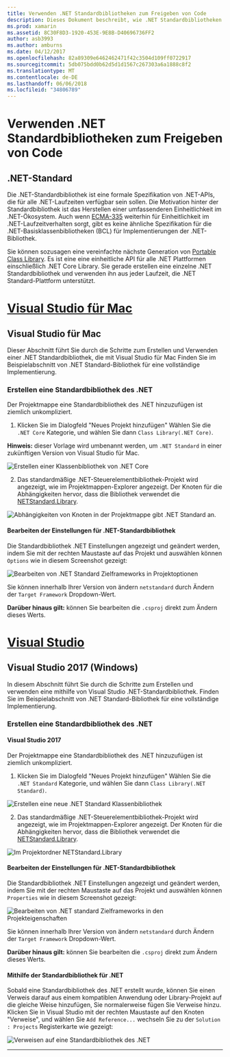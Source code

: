 ```yaml
---
title: Verwenden .NET Standardbibliotheken zum Freigeben von Code
description: Dieses Dokument beschreibt, wie .NET Standardbibliotheken Code freigeben. Es wird erläutert, eine .NET Standardbibliothek erstellen, bearbeiten die Einstellungen und ihn in einer Anwendung verwenden.
ms.prod: xamarin
ms.assetid: 8C30F8D3-1920-453E-9E8B-D40696736FF2
author: asb3993
ms.author: amburns
ms.date: 04/12/2017
ms.openlocfilehash: 82a89309e6462462471f42c3504d109ff0722917
ms.sourcegitcommit: 5db075bdd0b62d5d1d1567c267303a6a1888c8f2
ms.translationtype: MT
ms.contentlocale: de-DE
ms.lasthandoff: 06/06/2018
ms.locfileid: "34806789"
---
```

# <a name="using-net-standard-libraries-to-share-code"></a>Verwenden .NET Standardbibliotheken zum Freigeben von Code

## <a name="net-standard"></a>.NET-Standard

Die .NET-Standardbibliothek ist eine formale Spezifikation von .NET-APIs, die für alle .NET-Laufzeiten verfügbar sein sollen. Die Motivation hinter der Standardbibliothek ist das Herstellen einer umfassenderen Einheitlichkeit im .NET-Ökosystem.
Auch wenn [ECMA-335](https://github.com/dotnet/coreclr/blob/master/Documentation/project-docs/dotnet-standards.md) weiterhin für Einheitlichkeit im .NET-Laufzeitverhalten sorgt, gibt es keine ähnliche Spezifikation für die .NET-Basisklassenbibliotheken (BCL) für Implementierungen der .NET-Bibliothek.

Sie können sozusagen eine vereinfachte nächste Generation von [Portable Class Library](https://msdn.microsoft.com/library/gg597391.aspx).
Es ist eine eine einheitliche API für alle .NET Plattformen einschließlich .NET Core Library. Sie gerade erstellen eine einzelne .NET Standardbibliothek und verwenden ihn aus jeder Laufzeit, die .NET Standard-Plattform unterstützt.

# <a name="visual-studio-for-mactabvsmac"></a>[Visual Studio für Mac](#tab/vsmac)

## <a name="visual-studio-for-mac"></a>Visual Studio für Mac

Dieser Abschnitt führt Sie durch die Schritte zum Erstellen und Verwenden einer .NET Standardbibliothek, die mit Visual Studio für Mac Finden Sie im Beispielabschnitt von .NET Standard-Bibliothek für eine vollständige Implementierung.

### <a name="creating-a-net-standard-library"></a>Erstellen eine Standardbibliothek des .NET

Der Projektmappe eine Standardbibliothek des .NET hinzuzufügen ist ziemlich unkompliziert.

1. Klicken Sie im Dialogfeld "Neues Projekt hinzufügen" Wählen Sie die `.NET Core` Kategorie, und wählen Sie dann `Class Library(.NET Core)`.

  **Hinweis:** dieser Vorlage wird umbenannt werden, um `.NET Standard` in einer zukünftigen Version von Visual Studio für Mac.

  ![Erstellen einer Klassenbibliothek von .NET Core](net-standard-images/vsm01.png "erstellen eine neue Klassenbibliothek für .NET Core")

2. Das standardmäßige .NET-Steuerelementbibliothek-Projekt wird angezeigt, wie im Projektmappen-Explorer angezeigt. Der Knoten für die Abhängigkeiten hervor, dass die Bibliothek verwendet die [NETStandard.Library](https://www.nuget.org/packages/NETStandard.Library/).

  ![Abhängigkeiten von Knoten in der Projektmappe gibt .NET Standard an.](net-standard-images/vsm02.png)

#### <a name="editing-net-standard-library-settings"></a>Bearbeiten der Einstellungen für .NET-Standardbibliothek

Die Standardbibliothek .NET Einstellungen angezeigt und geändert werden, indem Sie mit der rechten Maustaste auf das Projekt und auswählen können `Options` wie in diesem Screenshot gezeigt:

![Bearbeiten von .NET Standard Zielframeworks in Projektoptionen](net-standard-images/vsm03.png "bearbeiten Sie die Version für das Zielframework .NET Standard in Projektoptionen")

Sie können innerhalb Ihrer Version von ändern `netstandard` durch Ändern der `Target Framework` Dropdown-Wert.

**Darüber hinaus gilt:** können Sie bearbeiten die `.csproj` direkt zum Ändern dieses Werts.

# <a name="visual-studiotabvswin"></a>[Visual Studio](#tab/vswin)

## <a name="visual-studio-2017-windows"></a>Visual Studio 2017 (Windows)

In diesem Abschnitt führt Sie durch die Schritte zum Erstellen und verwenden eine mithilfe von Visual Studio .NET-Standardbibliothek. Finden Sie im Beispielabschnitt von .NET Standard-Bibliothek für eine vollständige Implementierung.

### <a name="creating-a-net-standard-library"></a>Erstellen eine Standardbibliothek des .NET

#### <a name="visual-studio-2017"></a>Visual Studio 2017

Der Projektmappe eine Standardbibliothek des .NET hinzuzufügen ist ziemlich unkompliziert.

1. Klicken Sie im Dialogfeld "Neues Projekt hinzufügen" Wählen Sie die `.NET Standard` Kategorie, und wählen Sie dann `Class Library(.NET Standard)`.

  ![Erstellen eine neue .NET Standard Klassenbibliothek](net-standard-images/vs01.png "erstellen neue .NET Standard-Klassenbibliothek")

2. Das standardmäßige .NET-Steuerelementbibliothek-Projekt wird angezeigt, wie im Projektmappen-Explorer angezeigt. Der Knoten für die Abhängigkeiten hervor, dass die Bibliothek verwendet die [NETStandard.Library](https://www.nuget.org/packages/NETStandard.Library/).

  ![Im Projektordner NETStandard.Library](net-standard-images/vs02.png ".NET Standard Projekt in der Projektmappe")

#### <a name="editing-net-standard-library-settings"></a>Bearbeiten der Einstellungen für .NET-Standardbibliothek

Die Standardbibliothek .NET Einstellungen angezeigt und geändert werden, indem Sie mit der rechten Maustaste auf das Projekt und auswählen können `Properties` wie in diesem Screenshot gezeigt:

![Bearbeiten von .NET standard Zielframeworks in den Projekteigenschaften](net-standard-images/vs03.png "verweisen auf eine .NET Standardbibliothek die gleiche Weise wie andere Projekte")

Sie können innerhalb Ihrer Version von ändern `netstandard` durch Ändern der `Target Framework` Dropdown-Wert.

**Darüber hinaus gilt:** können Sie bearbeiten die `.csproj` direkt zum Ändern dieses Werts.

#### <a name="using-net-standard-library"></a>Mithilfe der Standardbibliothek für .NET

Sobald eine Standardbibliothek des .NET erstellt wurde, können Sie einen Verweis darauf aus einem kompatiblen Anwendung oder Library-Projekt auf die gleiche Weise hinzufügen, Sie normalerweise fügen Sie Verweise hinzu. Klicken Sie in Visual Studio mit der rechten Maustaste auf den Knoten "Verweise", und wählen Sie `Add Reference...` wechseln Sie zu der `Solution : Projects` Registerkarte wie gezeigt:

![Verweisen auf eine Standardbibliothek des .NET](net-standard-images/vs04.png "In Visual Studio mit der rechten Maustaste auf den Knoten \"Verweise\" und wählen Sie Verweis hinzufügen... und wechseln Sie dann auf der Registerkarte Projektmappenprojekte wie dargestellt")

-----

